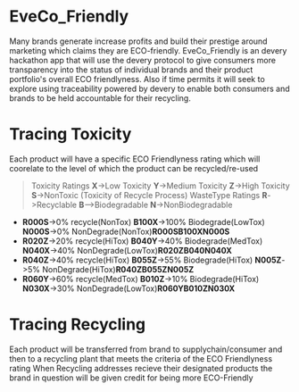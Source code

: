 # EveCo_Friendly


Many brands generate increase profits and build their prestige around marketing which claims they are ECO-friendly.
EveCo_Friendly is an devery hackathon app that will use the devery protocol to give consumers more transparency into the status
of individual brands and their product portfolio's overall ECO friendlyness. Also if time permits it will seek to explore using traceability powered by devery to enable both consumers and brands to be held accountable for their recycling.


# Tracing Toxicity
Each product will have a specific ECO Friendlyness rating which will coorelate to the level of which the product can be recycled/re-used
>Toxicity Ratings **X**->Low Toxicity **Y**->Medium Toxicity **Z**->High Toxicity **S**->NonToxic (Toxicity of Recycle Process)
>WasteType Ratings **R**->Recyclable **B**-->Biodegradable **N**->NonBiodegradable
* **R000S**->0% recycle(NonTox) **B100X**->100% Biodegrade(LowTox) **N000S**->0% NonDegrade(NonTox)**R000SB100XN000S**
* **R020Z**->20% recycle(HiTox) **B040Y**->40% Biodegrade(MedTox) **N040X**->40% NonDegrade(LowTox)**R020ZB040N040X**
* **R040Z**->40% recycle(HiTox) **B055Z**->55% Biodegrade(HiTox) **N005Z**->5% NonDegrade(HiTox)**R040ZB055ZN005Z**
* **R060Y**->60% recycle(MedTox) **B010Z**->10% Biodegrade(HiTox) **N030X**->30% NonDegrade(LowTox)**R060YB010ZN030X**
 
 # Tracing Recycling 
Each product will be transferred from brand to supplychain/consumer and then to a recycling plant that meets the criteria of the ECO Friendlyness rating
 When Recycling addresses recieve their designated products the brand in question will be given credit for being more ECO-Friendly

